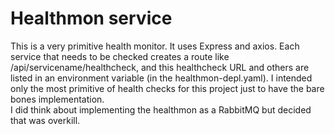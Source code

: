 # Healthmon service
This is a very primitive health monitor.  It uses Express and axios. Each service that needs to be checked creates a route like
/api/servicename/healthcheck, and this healthcheck URL and others are listed in an environment variable (in the healthmon-depl.yaml).
I intended only the most primitive of health checks for this project just to have the bare bones implementation.  
I did think about implementing the healthmon as a RabbitMQ but decided that was overkill. 

